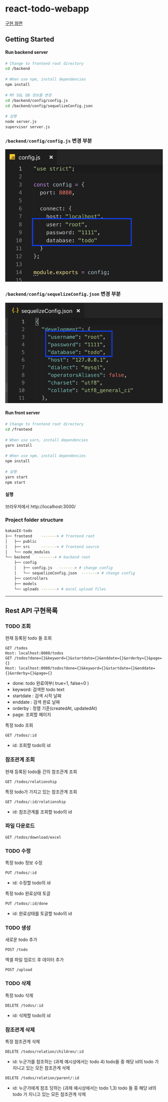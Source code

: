 # react-todo-webapp

[구현 화면](http://110.10.189.209:3030/assets/video/react-todo-webapp.mp4)

## Getting Started

#### Run backend server

```bash
# Change to frontend root directory
cd /backend

# When use npm, install dependencies
npm install

# MY SQL DB 정보를 변경
cd /backend/config/config.js
cd /backend/config/sequelizeConfig.json

# 실행
node server.js
supervisor server.js
```

### `/backend/config/config.js` 변경 부분

![config_js](./img/config_js.png)

### `/backend/config/sequelizeConfig.json` 변경 부분

![sequelize_config](./img/sequelize_config.png)

#### Run front server

```bash
# Change to frontend root directory
cd /frontend

# When use yarn, install dependencies
yarn install

# When use npm, install dependencies
npm install

# 실행
yarn start
npm start
```

#### 실행

브라우저에서 http://localhost:3000/

### Project folder structure

```bash
kakaoIX-todo
├── frontend    -------> # frontend root
│   ├── public
│   ├── src     -------> # frontend source
│   └── node_modules
└── backend    -------> # backend root
    ├── config
    │   ├── config.js   -------> # change config
    │   └── sequelizeConfig.json  -------> # change config
    ├── controllers
    ├── models
    └── uploads -------> # excel upload files
```

---

## Rest API 구현목록

### TODO 조회

현재 등록된 todo 들 조회

```
GET /todos
Host: localhost:8080/todos
GET /todos?done={}&keyword={}&startdate={}&enddate={}&orderby={}&page={}
Host: localhost:8080/todos?done={}&keyword={}&startdate={}&enddate={}&orderby={}&page={}
```

- done: todo 완료여부( true=1, false=0 )
- keyword: 검색한 todo text
- startdate : 검색 시작 날짜
- enddate : 검색 완료 날짜
- orderby : 정렬 기준(createdAt, updatedAt)
- page: 조회할 페이지

특정 todo 조회

```
GET /todos/:id
```

- id: 조회할 todo의 id

### 참조관계 조회

현재 등록된 todo들 간의 참조관계 조회

```
GET /todos/relationship
```

특정 todo가 가지고 있는 참조관계 조회

```
GET /todos/:id/relationship
```

- id: 참조관계를 조회할 todo의 id

### 파일 다운로드

```
GET /todos/download/excel
```

### TODO 수정

특정 todo 정보 수정

```
PUT /todos/:id
```

- id: 수정할 todo의 id

특정 todo 완료상태 토글

```
PUT /todos/:id/done
```

- id: 완료상태를 토글할 todo의 id

### TODO 생성

새로운 todo 추가

```
POST /todo
```

엑셀 파일 업로드 후 데이터 추가

```
POST /upload
```

### TODO 삭제

특정 todo 삭제

```
DELETE /todos/:id
```

- id: 삭제할 todo의 id

### 참조관계 삭제

특정 참조관계 삭제

```
DELETE /todos/relation/children/:id
```

- id: 누군가를 참조하는 (과제 예시상에서는 todo 4) todo들 중 해당 id의 todo 가 지니고 있는 모든 참조관계 삭제

```
DELETE /todos/relation/parent/:id
```

- id: 누군가에게 참조 당하는 (과제 예시상에서는 todo 1,3) todo 들 중 해당 id의 todo 가 지니고 있는 모든 참조관계 삭제
